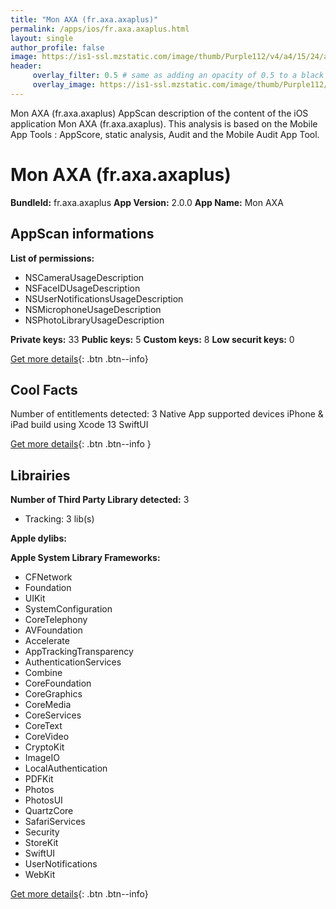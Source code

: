 ```yaml
---
title: "Mon AXA (fr.axa.axaplus)"
permalink: /apps/ios/fr.axa.axaplus.html
layout: single
author_profile: false
image: https://is1-ssl.mzstatic.com/image/thumb/Purple112/v4/a4/15/24/a415249a-e02b-0434-b4c3-f7bc0f2aceef/AppIcon-1x_U007emarketing-0-10-0-85-220.png/512x512bb.jpg
header: 
     overlay_filter: 0.5 # same as adding an opacity of 0.5 to a black background
     overlay_image: https://is1-ssl.mzstatic.com/image/thumb/Purple112/v4/a4/15/24/a415249a-e02b-0434-b4c3-f7bc0f2aceef/AppIcon-1x_U007emarketing-0-10-0-85-220.png/512x512bb.jpg
---
```

Mon AXA (fr.axa.axaplus) AppScan description of the content of the iOS application Mon AXA (fr.axa.axaplus). This analysis is based on the Mobile App Tools : AppScore, static analysis, Audit and the Mobile Audit App Tool.

# Mon AXA (fr.axa.axaplus)

**BundleId:** fr.axa.axaplus
**App Version:** 2.0.0
**App Name:** Mon AXA


## AppScan informations 

**List of permissions:** 
- NSCameraUsageDescription
- NSFaceIDUsageDescription
- NSUserNotificationsUsageDescription
- NSMicrophoneUsageDescription
- NSPhotoLibraryUsageDescription
  
  
**Private keys:** 33
**Public keys:** 5
**Custom keys:** 8
**Low securit keys:** 0
  
[Get more details](/pricing.html){: .btn .btn--info}

## Cool Facts

Number of entitlements detected: 3
Native App
supported devices iPhone & iPad
build using Xcode 13
SwiftUI
  
[Get more details](/pricing.html){: .btn .btn--info }

## Librairies 
**Number of Third Party Library detected:** 3
- Tracking: 3 lib(s)


**Apple dylibs:**


**Apple System Library Frameworks:**
- CFNetwork
- Foundation
- UIKit
- SystemConfiguration
- CoreTelephony
- AVFoundation
- Accelerate
- AppTrackingTransparency
- AuthenticationServices
- Combine
- CoreFoundation
- CoreGraphics
- CoreMedia
- CoreServices
- CoreText
- CoreVideo
- CryptoKit
- ImageIO
- LocalAuthentication
- PDFKit
- Photos
- PhotosUI
- QuartzCore
- SafariServices
- Security
- StoreKit
- SwiftUI
- UserNotifications
- WebKit


  
[Get more details](/pricing.html){: .btn .btn--info}

